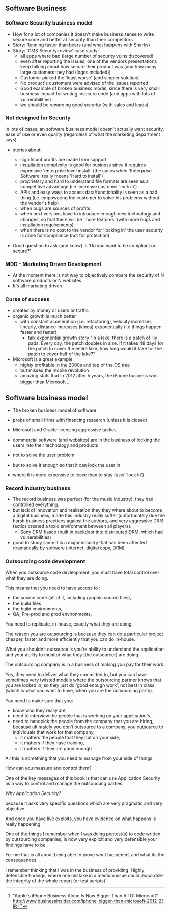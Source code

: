 ## Software Business

### Software Security business model

- How for a lot of companies it doesn't make business sense to write secure code and better at security than their competitors
- Story: Running faster than bears (and what happens with Sharks)
- Story: 'CMS Security review' case study:
   - all apps where bad (large number of security vulns discovered)
   - even after reporting the issues, one of the vendors presentations keep talking about how secure their product was (and how many large customers they had (logos included))
   - Customer picked the 'least worse' (and simpler solution)
   - No product's customers were advised of the issues reported
   - Good example of broken business model, since there is very small business impact for writing insecure code (and apps with lots of vulnerabilities)
   - we should be rewarding good security (with sales and leads)

### Not designed for Security

In lots of cases, an software business model doesn't actually want security, ease of use or even quality (regardless of what the marketing department says)
  - stories about:
      - significant profits are made from support
      - installation complexity is good for business since it requires expensive 'enterprise level install' (the cases when 'Enterprise Software' really means 'Hard to install')
      - proprietary and hard to understand file formats are seen as a competitive advantage (i.e. increase customer 'lock in')
      - APIs and easy ways to access data/functionality is seen as a bad thing (i.e. empowering the customer to solve his problems without the vendor's help)
      - when bugs are sources of profits
      - when next versions have to introduce enough new technology and changes, so that there will be 'more features' (with more bugs and installation requirements)
      - when there is no cost to the vendor for 'locking in' the user
      security is done for compliance (not for protection)

  - Good question to ask (and know) is 'Do you want to be compliant or secure?'


### MDD - Marketing Driven Development

- At the moment there is not way to objectively compare the security of N software products or N websites
 - It's all marketing driven


### Curse of success

  - created by money or users or traffic
  - organic growth is much better
    - with constant acceleration (i.e. refactoring), velocity increases linearly, distance increases (kinda) exponentially (i.e things happen faster and faster)
      - talk exponential growth story "In a lake, there is a patch of lily pads. Every day, the patch doubles in size. If it takes 48 days for the patch to cover the entire lake, how long would it take for the patch to cover half of the lake?"
  - Microsoft is a great example
    - highly profitable in the 2000s and top of the OS tree
    - but missed the mobile revolution
    - amazing stats that in 2012 after 5 years, the iPhone business was bigger than Microsoft [^iphone-vs-ms]:


[^iphone-vs-ms]: "Apple's iPhone Business Alone Is Now Bigger Than All Of Microsoft" http://www.businessinsider.com/iphone-bigger-than-microsoft-2012-2?IR=T


## Software business model

- The broken business model of software
- probs of small firms with financing research (unless it is closed)
- Microsoft and Oracle licensing aggressive tactics

- commercial software (and websites) are in the business of locking the users into their technology and products

 - not to solve the user problem
 - but to solve it enough so that it can lock the user in
 - where it is more expensive to leave than to stay (user 'lock in')


### Record Industry business

  - The record business was perfect (for the music industry), they had controlled everything.
  - but lack of innovation and realization they they where about to become a digital business, made this industry really suffer (unfortunately due the harsh business practices against the authors, and very aggressive DRM tactics created a toxic environment between all players).
    -  Sony DRM fiasco (built in backdoor into distributed DRM, which had vulnerabilities)
  - good to study since it is a major industry that has been affected dramatically by software (internet, digital copy, DRM)


### Outsourcing code development

When you outsource code development, you must have total control over what they are doing.

 This means that you need to have access to :
  - the source code (all of it, including graphic source files),
  - the build files
  - the build environments,
  - QA, Pre-prod and prod environments,

You need to replicate, in-house, exactly what they are doing.

The reason you are outsourcing is because they can do a particular project cheaper, faster and more efficiently that you can do in-house.

What you shouldn’t outsource is you’re ability to understand the application and your ability to monitor what they (the outsourcer) are doing.

The outsourcing company is in a business of making you pay for their work.

Yes, they need to deliver what they committed to, but you can have sometimes very twisted models where the outsourcing partner knows that you are locked in, so they just do 'good enough work', not best in class (which is what you want to have, when you are the outsourcing party).

You need to make sure that you:

  - know who they really are,
  - need to interview the people that is working on your application's,
  - need to handpick the people from the company that you are hiring, because ultimately you don’t outsource to a company, you outsource to individuals that work for that company.
    - it matters the people that they put on your side,
    - it matters if they have training,
    - it matters if they are good enough

All this is something that you need to manage from your side of things.

How can you measure and control them?

One of the key messages of this book is that can use Application Security as a way to control and manage the outsourcing parties.

*Why Application Security?*

because it asks very specific questions which are very pragmatic and very objective.

And once you have live exploits, you have evidence on what happens is really happening.

One of the things I remember when I was doing pentest(s) to code written by outsourcing companies, is how very explicit and very defensible your findings have to be.

For me that is all about being able to prove what happened, and what its the consequences.  

I remember thinking that I was in the business of providing 'Highly defensible findings, where one mistake in a medium issue could jeopardize the integrity of the whole report (or test scripts)' 
